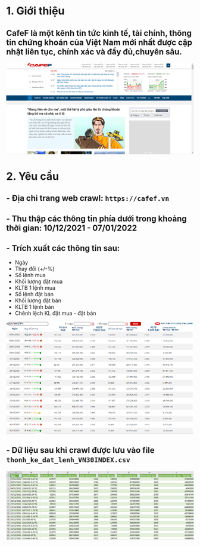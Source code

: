 # 1. Giới thiệu
## CafeF là một kênh tin tức kinh tế, tài chính, thông tin chứng khoán của Việt Nam mới nhất được cập nhật liên tục, chính xác và đầy đủ,chuyên sâu.
![cafef](assets/intro.png)

# 2. Yêu cầu
## - Địa chỉ trang web crawl: `https://cafef.vn`
## - Thu thập các thông tin phía dưới trong khoảng thời gian: 10/12/2021 - 07/01/2022
## - Trích xuất các thông tin sau: 
- Ngày 
- Thay đổi (+/-%)
- Số lệnh mua
- Khối lượng đặt mua
- KLTB 1 lệnh mua
- Số lệnh đặt bán
- Khối lượng đặt bán
- KLTB 1 lệnh bán
- Chênh lệch KL đặt mua - đặt bán

![thong_tin_trich_xuat](assets/information.png)

## - Dữ liệu sau khi crawl được lưu vào file `thonh_ke_dat_lenh_VN30INDEX.csv`
![save_data](assets/csv_file.png)
